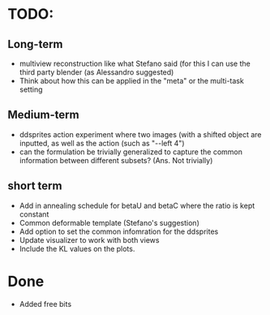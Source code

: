 # TODO:

## Long-term
- multiview reconstruction like what Stefano said (for this I can use the third
  party blender (as Alessandro suggested)
- Think about how this can be applied in the "meta" or the multi-task setting

## Medium-term
- ddsprites action experiment where two images (with a shifted object are inputted, as well as the action (such as "--left 4")
- can the formulation be trivially generalized to capture the common
  information between different subsets? (Ans. Not trivially)

## short term

- Add in annealing schedule for betaU and betaC where the ratio is kept
  constant
- Common deformable template (Stefano's suggestion)
- Add option to set the common infomration for the ddsprites 
- Update visualizer to work with both views
- Include the KL values on the plots.

# Done
- Added free bits
